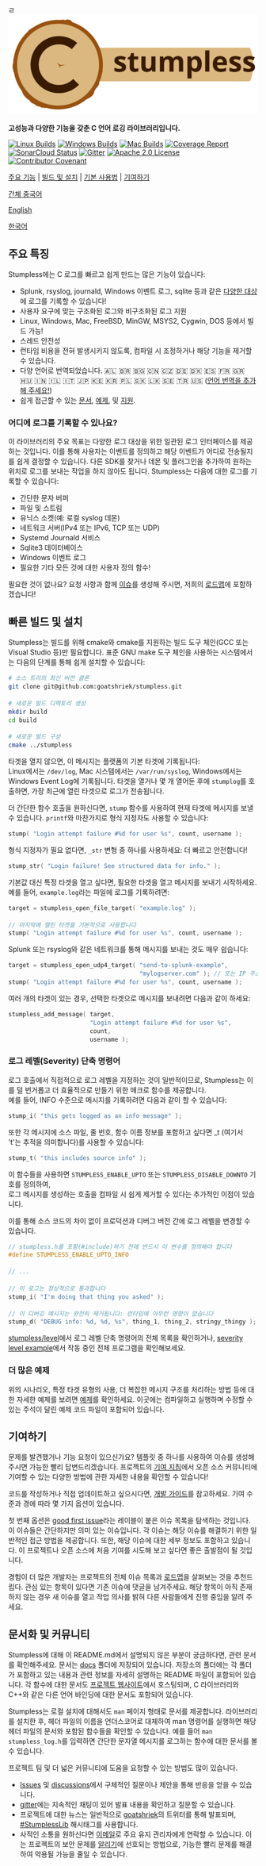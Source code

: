 ㄹ![Stumpless logo](./자원/로고와이름.svg)

**고성능과 다양한 기능을 갖춘 C 언어 로깅 라이브러리입니다.**

[![Linux Builds](https://github.com/goatshriek/stumpless/actions/workflows/linux.yml/badge.svg)](https://github.com/goatshriek/stumpless/actions/workflows/linux.yml)
[![Windows Builds](https://github.com/goatshriek/stumpless/actions/workflows/windows.yml/badge.svg)](https://github.com/goatshriek/stumpless/actions/workflows/windows.yml)
[![Mac Builds](https://github.com/goatshriek/stumpless/actions/workflows/mac.yml/badge.svg)](https://github.com/goatshriek/stumpless/actions/workflows/mac.yml)
[![Coverage Report](https://codecov.io/gh/goatshriek/stumpless/branch/latest/graph/badge.svg)](https://codecov.io/gh/goatshriek/stumpless)
[![SonarCloud Status](https://sonarcloud.io/api/project_badges/measure?project=stumpless&metric=alert_status)](https://sonarcloud.io/dashboard?id=stumpless)
[![Gitter](https://badges.gitter.im/stumpless/community.svg)](https://gitter.im/stumpless/community?utm_source=badge&utm_medium=badge&utm_campaign=pr-badge)
[![Apache 2.0 License](https://img.shields.io/badge/license-Apache%202.0-blue.svg)](https://opensource.org/licenses/Apache-2.0)
[![Contributor Covenant](https://img.shields.io/badge/Contributor%20Covenant-v2.1-ff69b4.svg)](https://github.com/goatshriek/stumpless/blob/latest/docs/CODE_OF_CONDUCT.md)  

  
[주요 기능](#주요-기능) |
[빌드 및 설치](#빠른-빌드-및-설치) |
[기본 사용법](#기본-사용법) |
[기여하기](#기여하기)  

[간체 중국어](./l10n/zh-cn/自述.md)
  

[English](./../../README.md)


[한국어](#한국어)  

  
## 주요 특징  
Stumpless에는 C 로그를 빠르고 쉽게 만드는 많은 기능이 있습니다:
* Splunk, rsyslog, journald, Windows 이벤트 로그, sqlite 등과 같은
  [다양한 대상](#어디에-로그를-기록할-수-있나요?)에 로그를 기록할 수 있습니다!
* 사용자 요구에 맞는 구조화된 로그와 비구조화된 로그 지원
* Linux, Windows, Mac, FreeBSD, MinGW, MSYS2, Cygwin, DOS 등에서 빌드 가능!
* 스레드 안전성
* 런타임 비용을 전혀 발생시키지 않도록, 컴파일 시 조정하거나 해당 기능을 제거할 수 있습니다.
* 다양 언어로 번역되었습니다. 🇦🇱 🇧🇷 🇧🇬 🇨🇳 🇨🇿 🇩🇪 🇩🇰 🇪🇸 🇫🇷 🇬🇷 🇭🇺 🇮🇳 🇮🇱 🇮🇹
  🇯🇵 🇰🇪 🇰🇷 🇵🇱 🇸🇰 🇱🇰 🇸🇪 🇹🇷 🇺🇸
  ([언어 번역을 추가해 주세요!](https://github.com/goatshriek/stumpless/blob/latest/docs/localization.md))
* 쉽게 접근할 수 있는
  [문서](https://goatshriek.github.io/stumpless/docs/c/latest/index.html),
  [예제](https://github.com/goatshriek/stumpless/tree/latest/docs/examples),
  및 [지원](https://gitter.im/stumpless/community).

### 어디에 로그를 기록할 수 있나요?
이 라이브러리의 주요 목표는 다양한 로그 대상을 위한 일관된 로그 인터페이스를 제공하는 것입니다. 이를 통해 사용자는 이벤트를 정의하고 해당 이벤트가 어디로 전송될지를 쉽게 결정할 수 있습니다. 다른 SDK를 찾거나 데몬 및 플러그인을 추가하여 원하는 위치로 로그를 보내는 작업을 하지 않아도 됩니다. Stumpless는 다음에 대한 로그를 기록할 수 있습니다:
* 간단한 문자 버퍼
* 파일 및 스트림
* 유닉스 소켓(예: 로컬 syslog 데몬)
* 네트워크 서버(IPv4 또는 IPv6, TCP 또는 UDP)
* Systemd Journald 서비스
* Sqlite3 데이터베이스
* Windows 이벤트 로그
* 필요한 기타 모든 것에 대한 사용자 정의 함수!

필요한 것이 없나요? 요청 사항과 함께
[이슈](https://github.com/goatshriek/stumpless/issues/new?template=feature_request.md)를 생성해 주시면, 저희의
[로드맵](https://github.com/goatshriek/stumpless/blob/latest/docs/roadmap.md)에 포함하겠습니다!


## 빠른 빌드 및 설치  
Stumpless는 빌드를 위해 cmake와 cmake를 지원하는 빌드 도구 체인(GCC 또는 Visual Studio 등)만 필요합니다. 표준 GNU make 도구 체인을 사용하는 시스템에서는 다음의 단계를 통해 쉽게 설치할 수 있습니다:


```sh
# 소스 트리의 최신 버전 클론
git clone git@github.com:goatshriek/stumpless.git

# 새로운 빌드 디렉토리 생성
mkdir build
cd build

# 새로운 빌드 구성
cmake ../stumpless
```

타겟을 열지 않으면, 이 메시지는 플랫폼의 기본 타겟에 기록됩니다:  
Linux에서는 `/dev/log`, Mac 시스템에서는 `/var/run/syslog`, Windows에서는 Windows Event Log에 기록됩니다. 타겟을 열거나 몇 개 열어둔 후에 `stumplog`를 호출하면, 가장 최근에 열린 타겟으로 로그가 전송됩니다.  
  
더 간단한 함수 호출을 원하신다면, `stump` 함수를 사용하여 현재 타겟에 메시지를 보낼 수 있습니다. `printf`와 마찬가지로 형식 지정자도 사용할 수 있습니다:
  
```c
stump( "Login attempt failure #%d for user %s", count, username );
```

형식 지정자가 필요 없다면, `_str` 변형 중 하나를 사용하세요: 더 빠르고 안전합니다!  

```c
stump_str( "Login failure! See structured data for info." );
```
  
기본값 대신 특정 타겟을 열고 싶다면, 필요한 타겟을 열고 메시지를 보내기 시작하세요.   
예를 들어, `example.log`라는 파일에 로그를 기록하려면:  
  
```c
target = stumpless_open_file_target( "example.log" );

// 마지막에 열린 타겟을 기본적으로 사용합니다
stump( "Login attempt failure #%d for user %s", count, username );
```

Splunk 또는 rsyslog와 같은 네트워크를 통해 메시지를 보내는 것도 매우 쉽습니다:  

```c
target = stumpless_open_udp4_target( "send-to-splunk-example",
                                     "mylogserver.com" ); // 또는 IP 주소를 사용하세요
stump( "Login attempt failure #%d for user %s", count, username );
```

여러 개의 타겟이 있는 경우, 선택한 타겟으로 메시지를 보내려면 다음과 같이 하세요:  

```c
stumpless_add_message( target,
                       "Login attempt failure #%d for user %s",
                       count,
                       username );
```


### 로그 레벨(Severity) 단축 명령어  
로그 호출에서 직접적으로 로그 레벨을 지정하는 것이 일반적이므로, Stumpless는 이를 덜 번거롭고 더 효율적으로 만들기 위한 매크로 함수를 제공합니다.  
예를 들어, INFO 수준으로 메시지를 기록하려면 다음과 같이 할 수 있습니다:  

```c
stump_i( "this gets logged as an info message" );
```

또한 각 메시지에 소스 파일, 줄 번호, 함수 이름 정보를 포함하고 싶다면 _t (여기서 't'는 추적을 의미합니다)를 사용할 수 있습니다:  

```c
stump_t( "this includes source info" );
```

이 함수들을 사용하면 `STUMPLESS_ENABLE_UPTO` 또는 `STUMPLESS_DISABLE_DOWNTO` 기호를 정의하여,  
로그 메시지를 생성하는 호출을 컴파일 시 쉽게 제거할 수 있다는 추가적인 이점이 있습니다.  
  
이를 통해 소스 코드의 차이 없이 프로덕션과 디버그 버전 간에 로그 레벨을 변경할 수 있습니다.  

```c
// stumpless.h를 포함(#include)하기 전에 반드시 이 변수를 정의해야 합니다
#define STUMPLESS_ENABLE_UPTO_INFO

// ...

// 이 로그는 정상적으로 통과합니다
stump_i( "I'm doing that thing you asked" );

// 이 디버깅 메시지는 완전히 제거됩니다: 런타임에 아무런 영향이 없습니다
stump_d( "DEBUG info: %d, %d, %s", thing_1, thing_2, stringy_thingy );
```

[stumpless/level](https://github.com/goatshriek/stumpless/tree/latest/include/stumpless/level)에서 로그 레벨 단축 명령어의 전체 목록을 확인하거나, [severity level example](https://github.com/goatshriek/stumpless/tree/latest/docs/examples/severity_level)에서 작동 중인 전체 프로그램을 확인해보세요.  


### 더 많은 예제
위의 시나리오, 특정 타겟 유형의 사용, 더 복잡한 메시지 구조를 처리하는 방법 등에 대한 자세한 예제를 보려면 [예제](./../../docs/examples)를 확인하세요. 이곳에는 컴파일하고 실행하며 수정할 수 있는 주석이 달린 예제 코드 파일이 포함되어 있습니다.

## 기여하기
문제를 발견했거나 기능 요청이 있으신가요? 템플릿 중 하나를 사용하여 이슈를 생성해 주시면 가능한 빨리 답변드리겠습니다. 프로젝트의 [기여 지침](./../../docs/CONTRIBUTING.md)에서 오픈 소스 커뮤니티에 기여할 수 있는 다양한 방법에 관한 자세한 내용을 확인할 수 있습니다!

코드를 작성하거나 직접 업데이트하고 싶으시다면, [개발 가이드](./../../docs/development.md)를 참고하세요. 기여 수준과 경에 따라 몇 가지 옵션이 있습니다.

첫 번째 옵션은 [good first issue](https://github.com/goatshriek/stumpless/issues?q=is%3Aissue+is%3Aopen+label%3A%22good+first+issue%22)라는 레이블이 붙은 이슈 목록을 탐색하는 것입니다. 이 이슈들은 간단하지만 의미 있는 이슈입니다. 각 이슈는 해당 이슈를 해결하기 위한 일반적인 접근 방법을 제공합니다. 또한, 해당 이슈에 대한 세부 정보도 포함하고 있습니다. 이 프로젝트나 오픈 소스에 처음 기여를 시도해 보고 싶다면 좋은 출발점이 될 것입니다.

경험이 더 많은 개발자는 프로젝트의 전체 이슈 목록과 [로드맵](https://github.com/goatshriek/stumpless/blob/latest/docs/roadmap.md)을 살펴보는 것을 추천드립다. 관심 있는 항목이 있다면 기존 이슈에 댓글을 남겨주세요. 해당 항목이 아직 존재하지 않는 경우 새 이슈를 열고 작업 의사를 밝혀 다른 사람들에게 진행 중임을 알려 주세요.   
  
## 문서화 및 커뮤니티
Stumpless에 대해 이 README.md에서 설명되지 않은 부분이 궁금하다면, 관련 문서를 확인해주세요. 문서는 [docs](https://github.com/goatshriek/stumpless/blob/latest/docs/) 폴더에 저장되어 있습니다. 저장소의 폴더에는 각 폴더가 포함하고 있는 내용과 관련 정보를 자세히 설명하는 README 파일이 포함되어 있습니다. 각 함수에 대한 문서도 [프로젝트 웹사이트](https://goatshriek.github.io/stumpless/)에서 호스팅되며, C 라이브러리와 C++와 같은 다른 언어 바인딩에 대한 문서도 포함되어 있습니다.

Stumpless는 로컬 설치에 대해서도 `man` 페이지 형태로 문서를 제공합니다. 라이브러리를 설치한 후, 헤더 파일의 이름을 언더스코어로 대체하여 man 명령어를 실행하면 해당 헤더 파일의 문서와 포함된 함수들을 확인할 수 있습니다. 예를 들어 `man stumpless_log.h`를 입력하면 간단한 문자열 메시지를 로그하는 함수에 대한 문서를 볼 수 있습니다.

프로젝트 팀 및 더 넓은 커뮤니티에 도움을 요청할 수 있는 방법도 많이 있습니다.
 * [Issues](https://github.com/goatshriek/stumpless/issues) 및
   [discussions](https://github.com/goatshriek/stumpless/discussions)에서 구체적인 질문이나 제안을 통해 반응을 얻을 수 있습니다.
 * [gitter](https://gitter.im/stumpless/community)에는 지속적인 채팅이 있어 발표 내용을 확인하고 질문할 수 있습니다.
 * 프로젝트에 대한 뉴스는 일반적으로 [goatshriek](https://twitter.com/goatshriek)의 트위터를 통해 발표되며,
   [#StumplessLib](https://twitter.com/search?q=%23StumplessLib) 해시태그를 사용합니다.
 * 사적인 소통을 원하신다면 [이메일](mailto:joel@goatshriek.com)로 주요 유지 관리자에게 연락할 수 있습니다. 이는 프로젝트의 보안 문제를 [알리기](https://github.com/goatshriek/stumpless/blob/latest/docs/SECURITY.md#reporting-a-vulnerability)에 선호되는 방법으로, 가능한 빨리 문제를 해결하여 악용될 가능을 줄일 수 있습니다.

